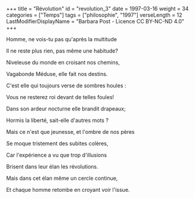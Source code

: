 +++
title = "Révolution"
id = "revolution_3"
date = 1997-03-16
weight = 34
categories = ["Temps"]
tags = ["philosophie", "1997"]
verseLength = 12
LastModifierDisplayName = "Barbara Post - Licence CC BY-NC-ND 4.0"
+++

Homme, ne vois-tu pas qu'après la multitude

Il ne reste plus rien, pas même une habitude?

Niveleuse du monde en croisant nos chemins,

Vagabonde Méduse, elle fait nos destins.

C'est elle qui toujours verse de sombres houles :

Vous ne resterez roi devant de telles foules!

Dans son ardeur nocturne elle brandit drapeaux;

Hormis la liberté, sait-elle d'autres mots ?

Mais ce n'est que jeunesse, et l'ombre de nos pères

Se moque tristement des subites colères,

Car l'expérience a vu que trop d'illusions

Brisent dans leur élan les révolutions.

Mais dans cet élan même un cercle continue,

Et chaque homme retombe en croyant voir l'issue.
